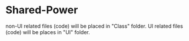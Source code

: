 # Shared-Power

non-UI related files (code) will be placed in "Class" folder. 
UI related files (code) will be places in "UI" folder.
